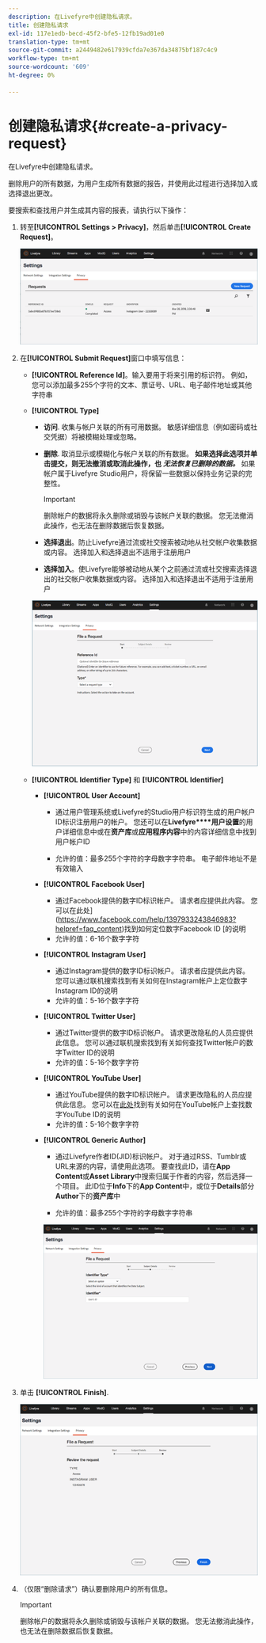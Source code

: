 ```yaml
---
description: 在Livefyre中创建隐私请求。
title: 创建隐私请求
exl-id: 117e1edb-becd-45f2-bfe5-12fb19ad01e0
translation-type: tm+mt
source-git-commit: a2449482e617939cfda7e367da34875bf187c4c9
workflow-type: tm+mt
source-wordcount: '609'
ht-degree: 0%

---
```


# 创建隐私请求{#create-a-privacy-request}

在Livefyre中创建隐私请求。

删除用户的所有数据，为用户生成所有数据的报告，并使用此过程进行选择加入或选择退出更改。

要搜索和查找用户并生成其内容的报表，请执行以下操作：

1. 转至&#x200B;**[!UICONTROL Settings > Privacy]**，然后单击&#x200B;**[!UICONTROL Create Request]**。

   ![](assets/privacypage1.png)

1. 在&#x200B;**[!UICONTROL Submit Request]**&#x200B;窗口中填写信息：

   * **[!UICONTROL Reference Id]**。输入要用于将来引用的标识符。 例如，您可以添加最多255个字符的文本、票证号、URL、电子邮件地址或其他字符串
   * **[!UICONTROL Type]**

      * **访问**. 收集与帐户关联的所有可用数据。 敏感详细信息（例如密码或社交凭据）将被模糊处理或忽略。

      * **删除**. 取消显示或模糊化与帐户关联的所有数据。 **如果选择此选项并单击提交，则无法撤消或取消此操作，也 *无法恢复已删除的数据。*** 如果帐户属于Livefyre Studio用户，将保留一些数据以保持业务记录的完整性。

         >[!IMPORTANT]
         >
         >删除帐户的数据将永久删除或销毁与该帐户关联的数据。 您无法撤消此操作，也无法在删除数据后恢复数据。

      * **选择退出**。防止Livefyre通过流或社交搜索被动地从社交帐户收集数据或内容。 选择加入和选择退出不适用于注册用户
      * **选择加入**。使Livefyre能够被动地从某个之前通过流或社交搜索选择退出的社交帐户收集数据或内容。 选择加入和选择退出不适用于注册用户

      ![](assets/privacypage2.png)

   * **[!UICONTROL Identifier Type]** 和 **[!UICONTROL Identifier]**

      * **[!UICONTROL User Account]**

         * 通过用户管理系统或Livefyre的Studio用户标识符生成的用户帐户ID标识注册用户的帐户。 您还可以在&#x200B;**Livefyre****用户设置**&#x200B;的用户详细信息中或在&#x200B;**资产库**&#x200B;或&#x200B;**应用程序内容**&#x200B;中的内容详细信息中找到用户帐户ID

         * 允许的值：最多255个字符的字母数字字符串。 电子邮件地址不是有效输入
      * **[!UICONTROL Facebook User]**

         * 通过Facebook提供的数字ID标识帐户。 请求者应提供此内容。 您可以在此处](https://www.facebook.com/help/1397933243846983?helpref=faq_content)找到如何定位数字Facebook ID [的说明
         * 允许的值：6-16个数字字符
      * **[!UICONTROL Instagram User]**

         * 通过Instagram提供的数字ID标识帐户。 请求者应提供此内容。 您可以通过联机搜索找到有关如何在Instagram帐户上定位数字Instagram ID的说明
         * 允许的值：5-16个数字字符
      * **[!UICONTROL Twitter User]**

         * 通过Twitter提供的数字ID标识帐户。 请求更改隐私的人员应提供此信息。 您可以通过联机搜索找到有关如何查找Twitter帐户的数字Twitter ID的说明
         * 允许的值：5-16个数字字符
      * **[!UICONTROL YouTube User]**

         * 通过YouTube提供的数字ID标识帐户。 请求更改隐私的人员应提供此信息。 您可以在[此处](https://support.google.com/youtube/answer/3250431?hl=en)找到有关如何在YouTube帐户上查找数字YouTube ID的说明
         * 允许的值：5-16个数字字符
      * **[!UICONTROL Generic Author]**

         * 通过Livefyre作者ID(JID)标识帐户。 对于通过RSS、Tumblr或URL来源的内容，请使用此选项。 要查找此ID，请在&#x200B;**App Content**&#x200B;或&#x200B;**Asset Library**&#x200B;中搜索归属于作者的内容，然后选择一个项目。 此ID位于&#x200B;**Info**&#x200B;下的&#x200B;**App Content**&#x200B;中，或位于&#x200B;**Details**&#x200B;部分&#x200B;**Author**&#x200B;下的&#x200B;**资产库**&#x200B;中

         * 允许的值：最多255个字符的字母数字字符串

         ![](assets/privacypage3.png)








1. 单击 **[!UICONTROL Finish]**.

   ![](assets/privacypage4.png)

1. （仅限“删除请求”）确认要删除用户的所有信息。

   >[!IMPORTANT]
   >
   >删除帐户的数据将永久删除或销毁与该帐户关联的数据。 您无法撤消此操作，也无法在删除数据后恢复数据。
